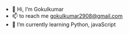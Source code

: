 - 👋 Hi, I’m Gokulkumar 
- 📫 to reach me gokulkumar2908@gmail.com
- 🌱 I’m currently learning Python, javaScript


<!---
gokul2908/gokul2908 is a ✨ special ✨ repository because its `README.md` (this file) appears on your GitHub profile.
You can click the Preview link to take a look at your changes.
--->
